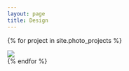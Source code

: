 ```yaml
---
layout: page
title: Design
---
```

{% for project in site.photo_projects %}
  <div class="project">
  <a href="{{ project.url }}">
    <img src={{ project.thumbnail }}></img>
  </a>
  </div>
{% endfor %}
